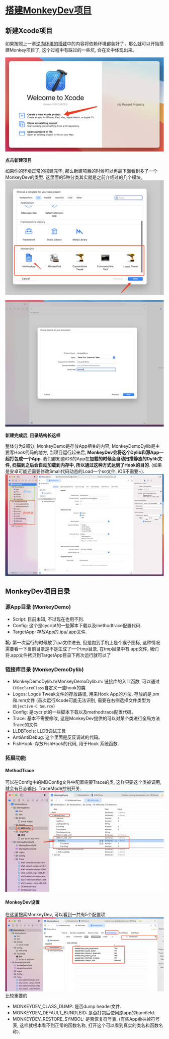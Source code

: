 # [搭建MonkeyDev项目](https://puffhub.github.io/Crack/iOS-Crack/)


## 新建Xcode项目
如果按照上一章[逆向环境的搭建](./iOS逆向开发环境搭建.md)中的内容将依赖环境都装好了，那么就可以开始搭建Monkey项目了, 这个过程中有踩过的一些坑, 会在文中体现出来。

![打开Xcode新建项目](./imgs/Monkey1.png)

**点击新建项目**

如果你的环境正常的搭建完毕, 那么新建项目的时候可以再最下面看到多了一个MonkeyDev的类型. 这里面的5种分类其实就是之前介绍过的几个模块。
![选择MonkeyApp](./imgs/Monkey2.png)

![填写基本信息](./imgs/Monkey3.png)

**新建完成后, 目录结构长这样**

整体分为2部分, MonkeyDemo是存放App相关的内容, MonkeyDemoDylib是主要写Hook代码的地方, 当项目运行起来后, **MonkeyDev会将这个Dylib和源App一起打包成一个App**. 我们都知道iOS的App在**加载的时候会自动扫描静态的Dylib文件, 扫描到之后会自动加载到内存中, 所以通过这种方式达到了Hook的目的**. (如果是安卓可能还需要修改Smali代码动态的Load一个so文件, iOS不需要~).
![新建项目后](./imgs/Monkey4.png)


## MonkeyDev项目目录
### 源App目录 (MonkeyDemo)

- Script: 目前未知, 不过现在也用不到.
- Config: 这个是cycript的一些脚本下载以及methodtrace配置代码.
- TargetApp: 存放App的.ipa/.app文件.

**坑:**
第一次运行的时候放了ipa文件进去, 但是跑到手机上是个猴子图标, 这种情况需要看一下当前目录是不是生成了一个tmp目录, 在tmp目录中有.app文件, 我们将.app文件拷贝到TargetApp目录下再次运行就可以了

### 链接库目录 (MonkeyDemoDylib)

- MonkeyDemoDylib.h/MonkeyDemoDylib.m: 链接库的入口函数, 可以通过```CHDeclareClass```自定义一些hook的类.
- Logos: Logos Tweak文件的存放路径, 用来Hook App的方法. 存放的是.xm和.mm文件 (首次运行Xcode可能无法识别, 需要在右侧选择文件类型为 ```Objective-C Source```)
- Config: 是cycript的一些脚本下载以及methodtrace配置代码。
- Trace: 基本不需要修改, 这是MonkeyDev提供的可以对某个类进行全局方法Trace的文件
- LLDBTools: LLDB调试工具
- AntiAntiDebug: 这个里面是反反调试的代码。
- FishHook: 存放FishHook的代码, 用于Hook 系统函数.


### 拓展功能
#### MethodTrace
可以在Config中的MDConfig文件中配置需要Trace的类, 这样只要这个类被调用, 就会有日志输出. TraceMode控制开关.
![MethodTrace](./imgs/Monkey5.png)


#### MonkeyDev设置
在这里搜索MonkeyDev, 可以看到一共有5个配置项
![MonkeyDev项目配置](./imgs/Monkey6.png)
比较重要的
- MONKEYDEV_CLASS_DUMP: 是否dump header文件.
- MONKEYDEV_DEFAULT_BUNDLEID: 是否打包后使用原app的bundleId.
- MONKEYDEV_RESTORE_SYMBOL: 是否恢复符号表. (有些App会抹掉符号表, 这样就根本看不到正常的函数名称, 打开这个可以看到真实的类名和函数名称).

